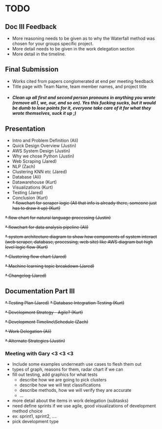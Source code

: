 # TODO
## Doc III Feedback
* More reasoning needs to be given as to why the Waterfall method was chosen for your groups specific project.
* More detail needs to be given in the work delegation section
* More detail in the timeline.
## Final Submission
* Works cited from papers conglomerated at end per meeting feedback
* Title page with Team Name, team member names, and project title
* ##### Clean up all first and second person pronouns in anything you wrote (remove all I, we, our, and so on). Yes this fucking sucks, but it would be dumb to lose points for it, everyone take care of it for what they wrote themselves, suck it up ;) 

## Presentation  
* Intro and Problem Definition (Ali)
* Quick Design Overview (Justin)
* AWS System Design (Justin)
* Why we chose Python (Justin)
* Web Scraping (Jared)
* NLP (Zach)
* Clustering KNN etc (Jared)
* Database (Ali)
* Datawarehouse (Kurt)
* Visualizations (Kurt)
* Testing (Jared)  
* Conclusion (Kurt)  
~~* flowchart for scraper logic (All that info is already there, someone just has to draw it up) (Kurt)~~

~~* flow chart for natural language processing (Justin)~~

~~* flowchart for data analysis pipeline (Ali)~~

~~* system architecture diagram to show how components of system interact (web scraper, database,
processing, web site) like AWS diagram but high level logic flow  (Kurt)~~

~~* Clustering flow chart (Jared)~~

~~* Machine learning topic breakdown (Jared)~~

~~* Changelog (Jared)~~

## Documentation Part III

~~* Testing Plan (Jared)~~
  ~~* Database Integration Testing (Kurt)~~

~~* Development Strategy - Agile? (Kurt)~~

~~* Development Timeline\Schedule (Zach)~~

~~* Work Delegation (Ali)~~

~~* Alternate Strategies (Justin)~~

### Meeting with Gary <3 <3 <3
- Include some examples underneath use cases to flesh them out
 - types of graph, reasons for them, radar chart if we can 
- fill out testing, add graphics for what tests
  - describe how we are going to pick clusters
  - describe how we will test classifications
  - describe methods, how we will verify they are accurate
  - ...
- more detail about the items in work delegation (subtasks)
- need define sprints if we use agile, good visualizations of development method choice
 - ex: sprint1, sprint2, ....
- pick development type

